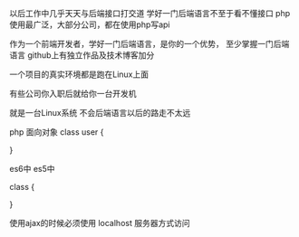 以后工作中几乎天天与后端接口打交道
学好一门后端语言不至于看不懂接口
php使用最广泛，大部分公司，都在使用php写api

作为一个前端开发者，学好一门后端语言，是你的一个优势，
至少掌握一门后端语言
github上有独立作品及技术博客加分

一个项目的真实环境都是跑在Linux上面

有些公司你入职后就给你一台开发机

就是一台Linux系统
不会后端语言以后的路走不太远

php 面向对象
class user {

}

es6中
es5中

class {

}

使用ajax的时候必须使用 localhost 服务器方式访问
